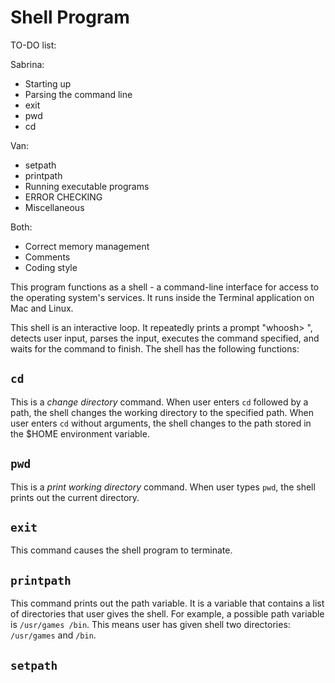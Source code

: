 # Shell Program

TO-DO list:

Sabrina:
- Starting up
- Parsing the command line
- exit
- pwd
- cd

Van:
- setpath
- printpath
- Running executable programs
- ERROR CHECKING
- Miscellaneous

Both:
- Correct memory management
- Comments
- Coding style

This program functions as a shell - a command-line interface for access to the operating system's services. It runs inside the Terminal application on Mac and Linux. 

This shell is an interactive loop. It repeatedly prints a prompt "whoosh> ", detects user input, parses the input, executes the command specified, and waits for the command to finish. The shell has the following functions:

## `cd`
This is a *change directory* command. When user enters `cd` followed by a path, the shell changes the working directory to the specified path. When user enters `cd` without arguments, the shell changes to the path stored in the $HOME environment variable.

## `pwd`
This is a *print working directory* command. When user types `pwd`, the shell prints out the current directory.

## `exit`
This command causes the shell program to terminate.

## `printpath`
This command prints out the path variable. It is a variable that contains a list of directories that user gives the shell. For example, a possible path variable is `/usr/games /bin`. This means user has given shell two directories: `/usr/games` and `/bin`.

## `setpath`

